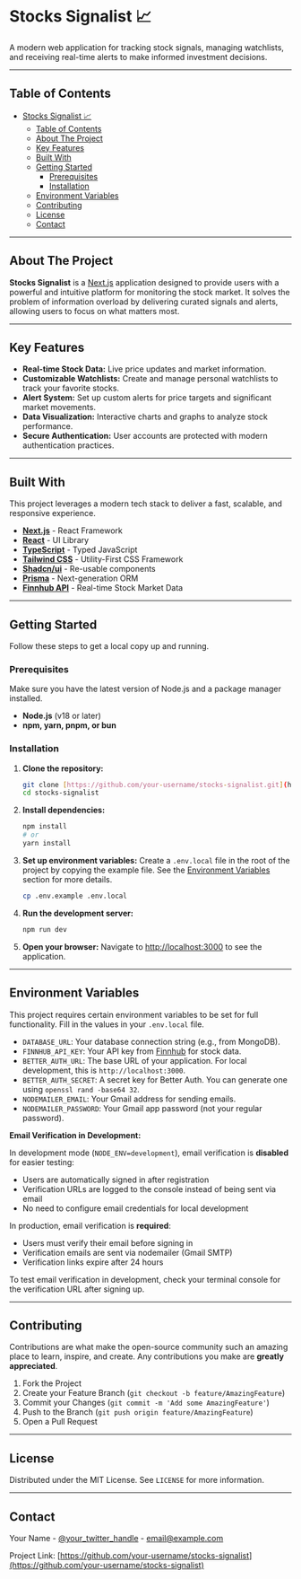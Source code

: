 # Stocks Signalist 📈

A modern web application for tracking stock signals, managing watchlists, and receiving real-time alerts to make informed investment decisions.



---

## Table of Contents

- [Stocks Signalist 📈](#stocks-signalist-)
  - [Table of Contents](#table-of-contents)
  - [About The Project](#about-the-project)
  - [Key Features](#key-features)
  - [Built With](#built-with)
  - [Getting Started](#getting-started)
    - [Prerequisites](#prerequisites)
    - [Installation](#installation)
  - [Environment Variables](#environment-variables)
  - [Contributing](#contributing)
  - [License](#license)
  - [Contact](#contact)

---

## About The Project

**Stocks Signalist** is a [Next.js](https://nextjs.org/) application designed to provide users with a powerful and intuitive platform for monitoring the stock market. It solves the problem of information overload by delivering curated signals and alerts, allowing users to focus on what matters most.

---

## Key Features

* **Real-time Stock Data:** Live price updates and market information.
* **Customizable Watchlists:** Create and manage personal watchlists to track your favorite stocks.
* **Alert System:** Set up custom alerts for price targets and significant market movements.
* **Data Visualization:** Interactive charts and graphs to analyze stock performance.
* **Secure Authentication:** User accounts are protected with modern authentication practices.

---

## Built With

This project leverages a modern tech stack to deliver a fast, scalable, and responsive experience.

* **[Next.js](https://nextjs.org/)** - React Framework
* **[React](https://reactjs.org/)** - UI Library
* **[TypeScript](https://www.typescriptlang.org/)** - Typed JavaScript
* **[Tailwind CSS](https://tailwindcss.com/)** - Utility-First CSS Framework
* **[Shadcn/ui](https://ui.shadcn.com/)** - Re-usable components
* **[Prisma](https://www.prisma.io/)** - Next-generation ORM
* **[Finnhub API](https://finnhub.io/)** - Real-time Stock Market Data

---

## Getting Started

Follow these steps to get a local copy up and running.

### Prerequisites

Make sure you have the latest version of Node.js and a package manager installed.
* **Node.js** (v18 or later)
* **npm, yarn, pnpm, or bun**

### Installation

1.  **Clone the repository:**
    ```bash
    git clone [https://github.com/your-username/stocks-signalist.git](https://github.com/your-username/stocks-signalist.git)
    cd stocks-signalist
    ```

2.  **Install dependencies:**
    ```bash
    npm install
    # or
    yarn install
    ```

3.  **Set up environment variables:**
    Create a `.env.local` file in the root of the project by copying the example file. See the [Environment Variables](#environment-variables) section for more details.
    ```bash
    cp .env.example .env.local
    ```

4.  **Run the development server:**
    ```bash
    npm run dev
    ```

5.  **Open your browser:**
    Navigate to [http://localhost:3000](http://localhost:3000) to see the application.

---

## Environment Variables

This project requires certain environment variables to be set for full functionality. Fill in the values in your `.env.local` file.

* `DATABASE_URL`: Your database connection string (e.g., from MongoDB).
* `FINNHUB_API_KEY`: Your API key from [Finnhub](https://finnhub.io/) for stock data.
* `BETTER_AUTH_URL`: The base URL of your application. For local development, this is `http://localhost:3000`.
* `BETTER_AUTH_SECRET`: A secret key for Better Auth. You can generate one using `openssl rand -base64 32`.
* `NODEMAILER_EMAIL`: Your Gmail address for sending emails.
* `NODEMAILER_PASSWORD`: Your Gmail app password (not your regular password).

**Email Verification in Development:**

In development mode (`NODE_ENV=development`), email verification is **disabled** for easier testing:
- Users are automatically signed in after registration
- Verification URLs are logged to the console instead of being sent via email
- No need to configure email credentials for local development

In production, email verification is **required**:
- Users must verify their email before signing in
- Verification emails are sent via nodemailer (Gmail SMTP)
- Verification links expire after 24 hours

To test email verification in development, check your terminal console for the verification URL after signing up.

---

## Contributing

Contributions are what make the open-source community such an amazing place to learn, inspire, and create. Any contributions you make are **greatly appreciated**.

1.  Fork the Project
2.  Create your Feature Branch (`git checkout -b feature/AmazingFeature`)
3.  Commit your Changes (`git commit -m 'Add some AmazingFeature'`)
4.  Push to the Branch (`git push origin feature/AmazingFeature`)
5.  Open a Pull Request

---

## License

Distributed under the MIT License. See `LICENSE` for more information.

---

## Contact

Your Name - [@your\_twitter\_handle](https://twitter.com/your_twitter_handle) - email@example.com

Project Link: [https://github.com/your-username/stocks-signalist](https://github.com/your-username/stocks-signalist)